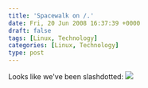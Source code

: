 ```yaml
---
title: 'Spacewalk on /.'
date: Fri, 20 Jun 2008 16:37:39 +0000
draft: false
tags: [Linux, Technology]
categories: [Linux, Technology]
type: post
---
```


Looks like we've been slashdotted: [![](http://zeusville.files.wordpress.com/2008/06/slashdot.png)](http://linux.slashdot.org/linux/08/06/20/1436215.shtml)